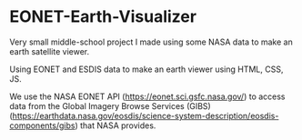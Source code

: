 # EONET-Earth-Visualizer

Very small middle-school project I made using some NASA data to make an earth satellite viewer.

Using EONET and ESDIS data to make an earth viewer using HTML, CSS, JS.

We use the NASA EONET API (https://eonet.sci.gsfc.nasa.gov/) to access data from the Global Imagery Browse Services (GIBS)(https://earthdata.nasa.gov/eosdis/science-system-description/eosdis-components/gibs) that NASA provides.
